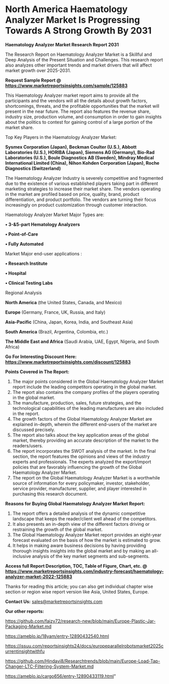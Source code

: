 # North America Haematology Analyzer Market Is Progressing Towards A Strong Growth By 2031

<strong>Haematology Analyzer Market Research Report 2031</strong>

The Research Report on Haematology Analyzer Market is a Skillful and Deep Analysis of the Present Situation and Challenges. This research report also analyzes other important trends and market drivers that will affect market growth over 2025-2031.

<strong>Request Sample Report @ <a href=https://www.marketreportsinsights.com/sample/125883>https://www.marketreportsinsights.com/sample/125883</a></strong>

This Haematology Analyzer market report aims to provide all the participants and the vendors will all the details about growth factors, shortcomings, threats, and the profitable opportunities that the market will present in the near future. The report also features the revenue share, industry size, production volume, and consumption in order to gain insights about the politics to contest for gaining control of a large portion of the market share.

Top Key Players in the Haematology Analyzer Market:

<strong>Sysmex Corporation (Japan), Beckman Coulter (U.S.), Abbott Laboratories (U.S.), HORIBA (Japan), Siemens AG (Germany), Bio-Rad Laboratories (U.S.), Boule Diagnostics AB (Sweden), Mindray Medical International Limited (China), Nihon Kohden Corporation (Japan), Roche Diagnostics (Switzerland)</strong>

The Haematology Analyzer Industry is severely competitive and fragmented due to the existence of various established players taking part in different marketing strategies to increase their market share. The vendors operating in the market are profiled based on price, quality, brand, product differentiation, and product portfolio. The vendors are turning their focus increasingly on product customization through customer interaction.

Haematology Analyzer Market Major Types are:

<strong>• 3-&5-part Hematology Analyzers

• Point-of-Care

• Fully Automated</strong>

Market Major end-user applications :

<strong>• Research Institute

• Hospital

• Clinical Testing Labs</strong>

Regional Analysis

</u><strong><b>North America</b></strong> (the United States, Canada, and Mexico)

<strong><b>Europe </b></strong>(Germany, France, UK, Russia, and Italy)

<strong><b>Asia-Pacific</b></strong> (China, Japan, Korea, India, and Southeast Asia)

<strong><b>South America</b></strong> (Brazil, Argentina, Colombia, etc.)

<strong><b>The Middle East and Africa</b></strong> (Saudi Arabia, UAE, Egypt, Nigeria, and South Africa)

<strong>Go For Interesting Discount Here: <a href=https://www.marketreportsinsights.com/discount/125883>https://www.marketreportsinsights.com/discount/125883</a></strong>

<strong>Points Covered in The Report:</strong>
<ol>
  <li>The major points considered in the Global Haematology Analyzer Market report include the leading competitors operating in the global market.</li>
  <li>The report also contains the company profiles of the players operating in the global market.</li>
  <li>The manufacture, production, sales, future strategies, and the technological capabilities of the leading manufacturers are also included in the report.</li>
  <li>The growth factors of the Global Haematology Analyzer Market are explained in-depth, wherein the different end-users of the market are discussed precisely.</li>
  <li>The report also talks about the key application areas of the global market, thereby providing an accurate description of the market to the readers/users.</li>
  <li>The report incorporates the SWOT analysis of the market. In the final section, the report features the opinions and views of the industry experts and professionals. The experts analyzed the export/import policies that are favorably influencing the growth of the Global Haematology Analyzer Market.</li>
  <li>The report on the Global Haematology Analyzer Market is a worthwhile source of information for every policymaker, investor, stakeholder, service provider, manufacturer, supplier, and player interested in purchasing this research document.</li>
</ol>
<strong>Reasons for Buying Global Haematology Analyzer Market Report:</strong>

<ol>
  <li>The report offers a detailed analysis of the dynamic competitive landscape that keeps the reader/client well ahead of the competitors.</li>
  <li>It also presents an in-depth view of the different factors driving or restraining the growth of the global market.</li>
  <li>The Global Haematology Analyzer Market report provides an eight-year forecast evaluated on the basis of how the market is estimated to grow.</li>
  <li>It helps in making aware business decisions by having providing thorough insights insights into the global market and by making an all-inclusive analysis of the key market segments and sub-segments.</li>
</ol>
<strong>Access full Report Description, TOC, Table of Figure, Chart, etc. @ <a href=https://www.marketreportsinsights.com/industry-forecast/haematology-analyzer-market-2022-125883>https://www.marketreportsinsights.com/industry-forecast/haematology-analyzer-market-2022-125883</a></strong>


Thanks for reading this article; you can also get individual chapter wise section or region wise report version like Asia, United States, Europe.

<strong>Contact Us:</strong>
sales@marketreportsinsights.com

<strong>Our other reports:</strong>

<a href=https://github.com/faizy72/research-new/blob/main/Europe-Plastic-Jar-Packaging-Market.md>https://github.com/faizy72/research-new/blob/main/Europe-Plastic-Jar-Packaging-Market.md</a>

<a href=https://ameblo.jp/18yam/entry-12890432540.html>https://ameblo.jp/18yam/entry-12890432540.html</a>

<a href=https://issuu.com/reportsinsights24/docs/europeparallelrobotsmarket2025currentinsightwithfu>https://issuu.com/reportsinsights24/docs/europeparallelrobotsmarket2025currentinsightwithfu</a>

<a href=https://github.com/Hindavi8/Researchtrends/blob/main/Europe-Load-Tap-Changer-LTC-Filtering-System-Market.md>https://github.com/Hindavi8/Researchtrends/blob/main/Europe-Load-Tap-Changer-LTC-Filtering-System-Market.md</a>

<a href=https://ameblo.jp/cargo656/entry-12890433119.html>https://ameblo.jp/cargo656/entry-12890433119.html</a>"
